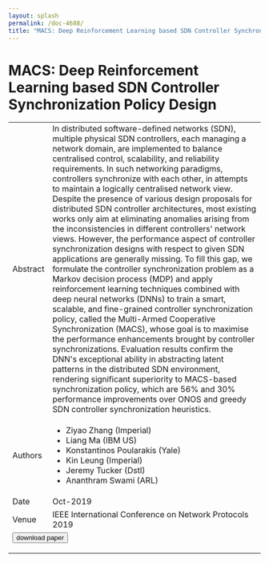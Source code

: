 ```yaml
---
layout: splash
permalink: /doc-4688/
title: "MACS: Deep Reinforcement Learning based SDN Controller Synchronization Policy Design"
---
```


# MACS: Deep Reinforcement Learning based SDN Controller Synchronization Policy Design

<table>
    <tbody>
    <tr>
        <td>Abstract</td>
        <td>In distributed software-defined networks (SDN), multiple physical SDN controllers, each managing a network domain, are implemented to balance centralised control, scalability, and reliability requirements. In such networking paradigms, controllers synchronize with each other, in attempts to maintain a logically centralised network view. Despite the presence of various design proposals for distributed SDN controller architectures, most existing works only aim at eliminating anomalies arising from the inconsistencies in different controllers' network views. However, the performance aspect of controller synchronization designs with respect to given SDN applications are generally missing. To fill this gap, we formulate the controller synchronization problem as a Markov decision process (MDP) and apply reinforcement learning techniques combined with deep neural networks (DNNs) to train a smart, scalable, and fine-grained controller synchronization policy, called the Multi-Armed Cooperative Synchronization (MACS), whose goal is to maximise the performance enhancements brought by controller synchronizations. Evaluation results confirm the DNN's exceptional ability in abstracting latent patterns in the distributed SDN environment, rendering significant superiority to MACS-based synchronization policy, which are 56% and 30% performance improvements over ONOS and greedy SDN controller synchronization heuristics.</td>
    </tr>
    <tr>
        <td>Authors</td>
        <td>
            <ul>
                <li>Ziyao Zhang (Imperial)</li>
                <li>Liang Ma (IBM US)</li>
                <li>Konstantinos Poularakis (Yale)</li>
                <li>Kin Leung (Imperial)</li>
                <li>Jeremy Tucker (Dstl)</li>
                <li>Ananthram Swami (ARL)</li>
            </ul>
        </td>
    </tr>
    <tr>
        <td>Date</td>
        <td>Oct-2019</td>
    </tr>
    <tr>
        <td>Venue</td>
        <td>IEEE International Conference on Network Protocols 2019</td>
    </tr>
        <tr>
            <td colspan="2">
                <form method="get" action="https://dais-ita.org/sites/default/files/4031.pdf">
                    <button type="submit">download paper</button>
                </form>
            </td>
        </tr>
    </tbody>
</table>
